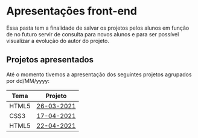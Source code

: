 # Apresentações front-end

Essa pasta tem a finalidade de salvar os projetos pelos alunos em função de no futuro servir de consulta para novos alunos e para ser possível visualizar a evolução do autor do projeto.

## Projetos apresentados

Até o momento tivemos a apresentação dos seguintes projetos agrupados por dd/MM/yyyy:

| Tema  | Projeto |
| ----- | ------- |
| HTML5 | [26-03-2021][26-03-2021] |
| CSS3  | [17-04-2021][17-04-2021] |
| HTML5 | [22-04-2021][22-04-2021] |

[//]: # (These are reference links used in the body of this note and get stripped out when the markdown processor does its job. There is no need to format nicely because it shouldn't be seen.)

[26-03-2021]: <26-03-2021/README.md>
[17-04-2021]: <17-04-2021/README.md>
[22-04-2021]: <22-04-2021/README.md>
